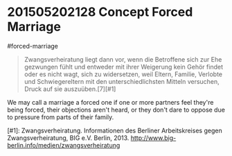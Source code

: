 # 201505202128 Concept Forced Marriage
#forced-marriage

> Zwangsverheiratung liegt dann vor, wenn die Betroffene sich zur Ehe gezwungen fühlt und entweder mit ihrer Weigerung kein Gehör findet oder es nicht wagt, sich zu widersetzen, weil Eltern, Familie, Verlobte und Schwiegereltern mit den unterschiedlichsten Mitteln versuchen, Druck auf sie auszuüben.[7][#1]

We may call a marriage a forced one if one or more partners feel they're being forced, their objections aren't heard, or they don't dare to oppose due to pressure from parts of their family.

[#1]: Zwangsverheiratung. Informationen des Berliner Arbeitskreises gegen Zwangsverheiratung, BIG e.V. Berlin, 2013. <http://www.big-berlin.info/medien/zwangsverheiratung>
